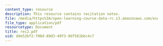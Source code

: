 ```yaml
---
content_type: resource
description: This resource contains recitation notes.
file: /media/https%3A/open-learning-course-data-rc.s3.amazonaws.com/esd-86-models-data-and-inference-for-socio-technical-systems-spring-2007/dde52bf2f00d89d349f39df561bbc4c7_rec2.pdf
file_type: application/pdf
resourcetype: Document
title: rec2.pdf
uid: dde52bf2-f00d-89d3-49f3-9df561bbc4c7
---
```

